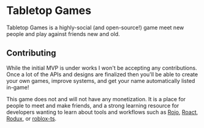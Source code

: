 # Tabletop Games

Tabletop Games is a highly-social (and open-source!) game meet new people and play against friends new and old.

## Contributing

While the initial MVP is under works I won't be accepting any contributions. Once a lot of the APIs and designs are finalized then you'll be able to create your own games, improve systems, and get your name automatically listed in-game!

This game does not and will not have any monetization. It is a place for people to meet and make friends, and a strong learning resource for developers wanting to learn about tools and workflows such as [Rojo](https://rojo.space), [Roact](https://roblox.github.io/roact/), [Rodux](https://roblox.github.io/rodux/), or [roblox-ts](https://roblox-ts.com).
